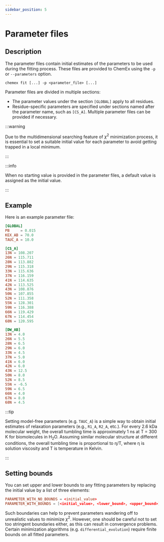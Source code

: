 ```yaml
---
sidebar_position: 5
---
```


# Parameter files

## Description

The parameter files contain initial estimates of the parameters to be used
during the fitting process. These files are provided to ChemEx using the `-p` or
`--parameters` option.

```shell
chemex fit [...] -p <parameter_file> [...]
```

Parameter files are divided in multiple sections:

- The parameter values under the section `[GLOBAL]` apply to all residues.
- Residue-specific parameters are specified under sections named after the
  parameter name, such as `[CS_A]`. Multiple parameter files can be provided if
  necessary.

:::warning

Due to the multidimensional searching feature of $χ^2$ minimization process, it
is essential to set a suitable initial value for each parameter to avoid getting
trapped in a local minimum.

:::

:::info

When no starting value is provided in the parameter files, a default value is
assigned as the initial value.

:::

## Example

Here is an example parameter file:

```toml title="parameters.toml"
[GLOBAL]
PB     = 0.015
KEX_AB = 70.0
TAUC_A = 10.0

[CS_A]
13N = 108.207
26N = 115.711
28N = 113.882
29N = 115.318
33N = 115.636
37N = 116.159
41N = 114.635
42N = 113.525
43N = 108.876
50N = 107.855
52N = 111.358
55N = 128.301
59N = 116.388
66N = 119.429
67N = 114.454
68N = 120.595

[DW_AB]
13N = 4.0
26N = 5.5
28N = 6.5
29N = 6.0
33N = 4.5
37N = 5.0
41N = 6.0
42N = 6.0
43N = 12.5
50N = 8.0
52N = 8.5
55N = -6.5
59N = 6.5
66N = 4.0
67N = 8.0
68N = 4.5
```

:::tip

Setting model-free parameters (e.g. `TAUC_A`) is a simple way to obtain initial
estimates of relaxation parameters (e.g., `R1_A`, `R2_A`, etc.). For every 2.6
kDa molecular weight, the overall tumbling time is approximately 1 ns at T = 300
K for biomolecules in H<sub>2</sub>O. Assuming similar molecular structure at
different conditions, the overall tumbling time is proportional to η/T, where η
is solution viscosity and T is temperature in Kelvin.

:::

## Setting bounds

You can set upper and lower bounds to any fitting parameters by replacing the
initial value by a list of three elements:

```toml title="parameters.toml"
PARAMETER_WITH_NO_BOUNDS = <initial_value>
PARAMETER_WITH_BOUNDS = [<initial_value>, <lower_bound>, <upper_bound>]
```

Such boundaries can help to prevent parameters wandering off to unrealistic
values to minimize $χ^2$. However, one should be careful not to set too
stringent boundaries either, as this can result in convergence problems. Certain
minimization algorithms (e.g. `differential_evolution`) require finite bounds on
all fitted parameters.
